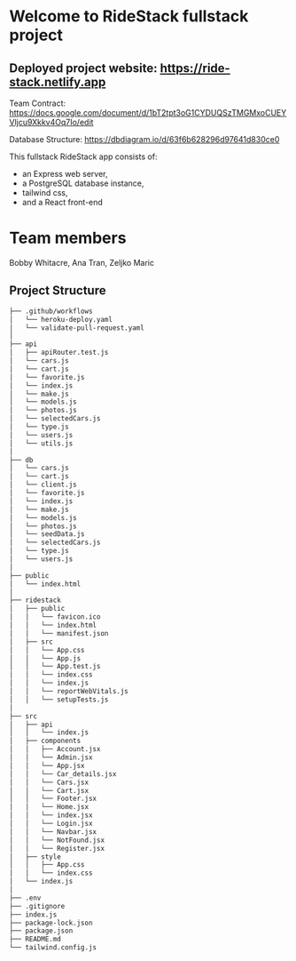 # Welcome to RideStack fullstack project
## Deployed project website: https://ride-stack.netlify.app

Team Contract: https://docs.google.com/document/d/1bT2tpt3oG1CYDUQSzTMGMxoCUEYVljcu9Xkkv4Oq7Io/edit

Database Structure: https://dbdiagram.io/d/63f6b628296d97641d830ce0

This fullstack RideStack app consists of:

- an Express web server,
- a PostgreSQL database instance,
- tailwind css,
- and a React front-end

# Team members
Bobby Whitacre, Ana Tran, Zeljko Maric 

## Project Structure

```bash
├── .github/workflows
│   └── heroku-deploy.yaml
│   └── validate-pull-request.yaml
│  
├── api
│   ├── apiRouter.test.js
│   └── cars.js
│   └── cart.js
│   └── favorite.js
│   └── index.js
│   └── make.js
│   └── models.js
│   └── photos.js
│   └── selectedCars.js
│   └── type.js
│   └── users.js
│   └── utils.js
│
├── db
│   └── cars.js
│   └── cart.js
│   └── client.js
│   └── favorite.js
│   └── index.js
│   └── make.js
│   └── models.js
│   └── photos.js
│   └── seedData.js
│   └── selectedCars.js
│   └── type.js
│   └── users.js
│
├── public
│   └── index.html
│
├── ridestack
│   ├── public
│   │   └── favicon.ico
│   │   └── index.html
│   │   └── manifest.json
│   ├── src
│   │   └── App.css
│   │   └── App.js
│   │   └── App.test.js
│   │   └── index.css
│   │   └── index.js
│   │   └── reportWebVitals.js
│   │   └── setupTests.js
│
├── src
│   ├── api
│   │   └── index.js
│   ├── components
│   │   ├── Account.jsx
│   │   └── Admin.jsx
│   │   └── App.jsx
│   │   └── Car_details.jsx
│   │   └── Cars.jsx
│   │   └── Cart.jsx
│   │   └── Footer.jsx
│   │   └── Home.jsx
│   │   └── index.jsx
│   │   └── Login.jsx
│   │   └── Navbar.jsx
│   │   └── NotFound.jsx
│   │   └── Register.jsx
│   ├── style
│   │   ├── App.css
│   │   └── index.css
│   └── index.js
│
├── .env
├── .gitignore
├── index.js
├── package-lock.json
├── package.json
├── README.md
└── tailwind.config.js
